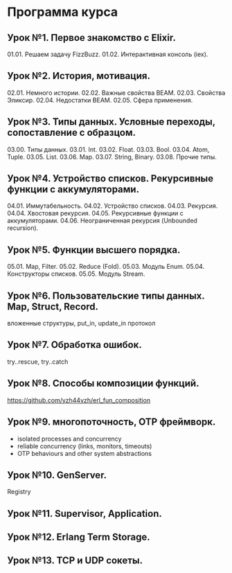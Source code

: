 # Программа курса

## Урок №1. Первое знакомство с Elixir.
01.01. Решаем задачу FizzBuzz.
01.02. Интерактивная консоль (iex).

## Урок №2. История, мотивация.
02.01. Немного истории.
02.02. Важные свойства BEAM.
02.03. Свойства Эликсир.
02.04. Недостатки BEAM.
02.05. Сфера применения.

## Урок №3. Типы данных. Условные переходы, сопоставление с образцом.
03.00. Типы данных.
03.01. Int.
03.02. Float. 
03.03. Bool.
03.04. Atom, Tuple.
03.05. List.
03.06. Map.
03.07. String, Binary.
03.08. Прочие типы.

## Урок №4. Устройство списков. Рекурсивные функции с аккумуляторами.
04.01. Иммутабельность.
04.02. Устройство списков.
04.03. Рекурсия.
04.04. Хвостовая рекурсия.
04.05. Рекурсивные функции с аккумуляторами.
04.06. Неограниченная рекурсия (Unbounded recursion).

## Урок №5. Функции высшего порядка. 
05.01. Map, Filter.
05.02. Reduce (Fold).
05.03. Модуль Enum.
05.04. Конструкторы списков.
05.05. Модуль Stream.

## Урок №6. Пользовательские типы данных. Map, Struct, Record.
вложенные структуры, put_in, update_in
протокол

## Урок №7. Обработка ошибок.
try..rescue, try..catch

## Урок №8. Способы композиции функций.
https://github.com/yzh44yzh/erl_fun_composition

## Урок №9. многопоточность, OTP фреймворк.
- isolated processes and concurrency
- reliable concurrency (links, monitors, timeouts)
- OTP behaviours and other system abstractions

## Урок №10. GenServer.
Registry

## Урок №11. Supervisor, Application.


## Урок №12. Erlang Term Storage.

## Урок №13. TCP и UDP сокеты.